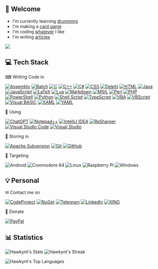 ## 👋 Welcome

- I'm currently learning [drumming](https://github.com/Hawkynt/Drums)
- I'm making a [card game](https://github.com/Hawkynt/Chromatyx)
- I'm coding [whatever](https://github.com/Hawkynt/C--FrameworkExtensions) I like
- I'm writing [articles](https://github.com/Hawkynt/LearnCoding)
  
![](https://komarev.com/ghpvc/?username=Hawkynt)

## 💻 Tech Stack

⌨ Writing Code in
<!-- shields: https://shields.io/docs/logos  logos:https://simpleicons.org/ -->
[![Assembly](https://img.shields.io/badge/assembly-%23000000.svg?style=for-the-badge&logo=assemblyscript&logoColor=white)](https://en.wikipedia.org/wiki/Assembly_language)
[![Batch](https://img.shields.io/badge/Batch-%234D4D4D.svg?style=for-the-badge&logo=windows-terminal&logoColor=white)](https://en.wikipedia.org/wiki/Batch_file)
[![C](https://img.shields.io/badge/c-%23A8B9CC.svg?style=for-the-badge&logo=c&logoColor=white)](https://en.wikipedia.org/wiki/C_%28programming_language%29)
[![C++](https://img.shields.io/badge/c++-%2300599C.svg?style=for-the-badge&logo=c%2B%2B&logoColor=white)](https://en.wikipedia.org/wiki/C%2B%2B)
[![C#](https://img.shields.io/badge/c%23-%23512BD4.svg?style=for-the-badge&logo=csharp&logoColor=white)](https://en.wikipedia.org/wiki/C_Sharp_%28programming_language%29)
[![CSS](https://img.shields.io/badge/css-%231572B6.svg?style=for-the-badge&logo=css3&logoColor=white)](https://en.wikipedia.org/wiki/CSS)
[![Delphi](https://img.shields.io/badge/delphi-%23E62431.svg?style=for-the-badge&logo=delphi&logoColor=white)](https://en.wikipedia.org/wiki/Delphi_%28software%29)
[![HTML](https://img.shields.io/badge/html-%23E34F26.svg?style=for-the-badge&logo=html5&logoColor=white)](https://en.wikipedia.org/wiki/HTML)
[![Java](https://img.shields.io/badge/java-%23ED8B00.svg?style=for-the-badge&logo=openjdk&logoColor=white)](https://en.wikipedia.org/wiki/Java_%28programming_language%29)
[![JavaScript](https://img.shields.io/badge/javascript-%23323330.svg?style=for-the-badge&logo=javascript&logoColor=%23F7DF1E)](https://en.wikipedia.org/wiki/JavaScript)
[![LaTeX](https://img.shields.io/badge/latex-%23008080.svg?style=for-the-badge&logo=latex&logoColor=white)](https://en.wikipedia.org/wiki/LaTeX)
[![Lua](https://img.shields.io/badge/lua-%232C2D72.svg?style=for-the-badge&logo=lua&logoColor=white)](https://en.wikipedia.org/wiki/Lua_%28programming_language%29)
[![Markdown](https://img.shields.io/badge/markdown-%23000000.svg?style=for-the-badge&logo=markdown&logoColor=white)](https://en.wikipedia.org/wiki/Markdown)
[![MSIL](https://img.shields.io/badge/MS_IL-5C2D91?style=for-the-badge&logo=.net&logoColor=white)](https://en.wikipedia.org/wiki/Common_Intermediate_Language)
[![Perl](https://img.shields.io/badge/perl-%2339457E.svg?style=for-the-badge&logo=perl&logoColor=white)](https://en.wikipedia.org/wiki/Perl)
[![PHP](https://img.shields.io/badge/php-%23777BB4.svg?style=for-the-badge&logo=php&logoColor=white)](https://en.wikipedia.org/wiki/PHP)
[![PowerShell](https://img.shields.io/badge/PowerShell-%235391FE.svg?style=for-the-badge&logo=powershell&logoColor=white)](https://en.wikipedia.org/wiki/PowerShell)
[![Python](https://img.shields.io/badge/python-3670A0?style=for-the-badge&logo=python&logoColor=ffdd54)](https://en.wikipedia.org/wiki/Python_%28programming_language%29)
[![Shell Script](https://img.shields.io/badge/shell_script-%23121011.svg?style=for-the-badge&logo=gnu-bash&logoColor=white)](https://en.wikipedia.org/wiki/Shell_script)
[![TypeScript](https://img.shields.io/badge/typescript-%23007ACC.svg?style=for-the-badge&logo=typescript&logoColor=white)](https://en.wikipedia.org/wiki/TypeScript)
[![VBA](https://img.shields.io/badge/VBA-%23512BD4.svg?style=for-the-badge&logo=visualbasic&logoColor=white)](https://en.wikipedia.org/wiki/Visual_Basic_for_Applications)
[![VBScript](https://img.shields.io/badge/VBScript-%23512BD4.svg?style=for-the-badge&logo=visualbasic&logoColor=white)](https://en.wikipedia.org/wiki/VBScript)
[![Visual BASIC](https://img.shields.io/badge/Visual%20BASIC-%23512BD4.svg?style=for-the-badge&logo=visualbasic&logoColor=white)](https://en.wikipedia.org/wiki/Visual_Basic_%28classic%29)
[![XAML](https://img.shields.io/badge/xaml-%230c54c2.svg?style=for-the-badge&logo=xaml&logoColor=ffffff)](https://en.wikipedia.org/wiki/XAML)
[![YAML](https://img.shields.io/badge/yaml-%23cb171e.svg?style=for-the-badge&logo=yaml&logoColor=ffffff)](https://en.wikipedia.org/wiki/YAML)

📝 Using

[![ChatGPT](https://img.shields.io/badge/ChatGPT-74aa9c?style=for-the-badge&logo=openai&logoColor=white)](https://openai.com/chatgpt/)
[![Notepad++](https://img.shields.io/badge/Notepad++-90E59A.svg?style=for-the-badge&logo=notepad%2b%2b&logoColor=black)](https://notepad-plus-plus.org/)
[![IntelliJ IDEA](https://img.shields.io/badge/IntelliJ_IDEA-000000.svg?style=for-the-badge&logo=intellij-idea&logoColor=white)](https://www.jetbrains.com/de-de/idea/)
[![ReSharper](https://img.shields.io/badge/ReSharper-000000.svg?style=for-the-badge&logo=resharper&logoColor=white)](https://www.jetbrains.com/de-de/resharper/)
[![Visual Studio Code](https://img.shields.io/badge/Visual%20Studio%20Code-0078d7.svg?style=for-the-badge&logo=visual-studio-code&logoColor=white)](https://code.visualstudio.com/)
[![Visual Studio](https://img.shields.io/badge/Visual%20Studio-5C2D91.svg?style=for-the-badge&logo=visual-studio&logoColor=white)](https://visualstudio.microsoft.com/)

💾 Storing in

[![Apache Subversion](https://img.shields.io/badge/subversion-%23809CC9.svg?style=for-the-badge&logo=subversion&logoColor=white)](https://subversion.apache.org/)
[![Git](https://img.shields.io/badge/git-%23F05033.svg?style=for-the-badge&logo=git&logoColor=white)](https://www.git-scm.com/)
[![GitHub](https://img.shields.io/badge/github-%23121011.svg?style=for-the-badge&logo=github&logoColor=white)](https://github.com/)

🎯 Targeting

![Android](https://img.shields.io/badge/Android-3DDC84?style=for-the-badge&logo=android&logoColor=white)
![Commodore 64](https://img.shields.io/badge/C--64-1E2A4E?style=for-the-badge&logo=commodore&logoColor=white)
![Linux](https://img.shields.io/badge/Linux-FCC624?style=for-the-badge&logo=linux&logoColor=black)
![Raspberry Pi](https://img.shields.io/badge/-RaspberryPi-C51A4A?style=for-the-badge&logo=Raspberry-Pi)
![Windows](https://img.shields.io/badge/Windows-0078D6?style=for-the-badge&logo=windows&logoColor=white)

## 💡 Personal

✉ Contact me on

[![CodeProject](https://img.shields.io/badge/CodeProject-FF9900?style=for-the-badge&logo=codeproject&logoColor=white)](https://www.codeproject.com/Members/hawkynt)
[![NuGet](https://img.shields.io/badge/NuGet-004880?style=for-the-badge&logo=nuget&logoColor=white)](https://www.nuget.org/profiles/Hawkynt)
[![Telegram](https://img.shields.io/badge/Telegram-2CA5E0?style=for-the-badge&logo=telegram&logoColor=white)](https://t.me/hawkynt)
[![LinkedIn](https://img.shields.io/badge/linkedin-%230077B5.svg?style=for-the-badge&logo=linkedin&logoColor=white)](https://www.linkedin.com/in/hawkynt-grundmann-41414a247/)
[![XING](https://img.shields.io/badge/xing-%23006567.svg?style=for-the-badge&logo=xing&logoColor=white)](https://www.xing.com/profile/Hawkynt_Grundmann)

💸 Donate

[![PayPal](https://img.shields.io/badge/PayPal-003087?logo=paypal&logoColor=fff)](https://www.paypal.com/paypalme/hawkynt/15)

## 📊 Statistics
![Hawkynt's Stats](https://github-readme-stats.vercel.app/api?username=Hawkynt&theme=default&show_icons=true&hide_border=false&count_private=true)
![Hawkynt's Streak](https://github-readme-streak-stats.herokuapp.com/?user=Hawkynt&theme=default&hide_border=false)

![Hawkynt's Top Languages](https://github-readme-stats.vercel.app/api/top-langs/?username=Hawkynt&theme=default&show_icons=true&hide_border=false&layout=compact)

<!--
**Hawkynt/Hawkynt** is a ✨ _special_ ✨ repository because its `README.md` (this file) appears on your GitHub profile.

Here are some ideas to get you started:

- 🔭 I’m currently working on ...
- 🌱 I’m currently learning ...
- 👯 I’m looking to collaborate on ...
- 🤔 I’m looking for help with ...
- 💬 Ask me about ...
- 📫 How to reach me: ...
- 😄 Pronouns: ...
- ⚡ Fun fact: ...
-->
